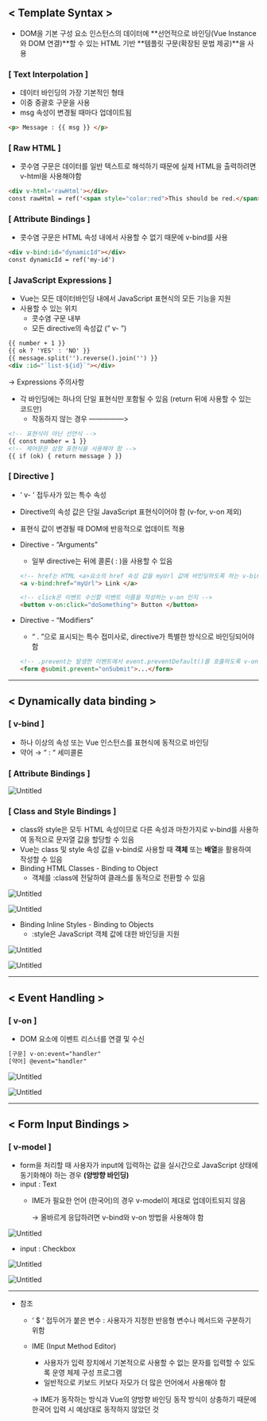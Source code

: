 ## < Template Syntax >

- DOM을 기본 구성 요소 인스턴스의 데이터에 **선언적으로 바인딩(Vue Instance와 DOM 연결)**할 수 있는 HTML 기반 **템플릿 구문(확장된 문법 제공)**을 사용

### [ Text Interpolation ]

- 데이터 바인딩의 가장 기본적인 형태
- 이중 중괄호 구문을 사용
- msg 속성이 변경될 때마다 업데이트됨

```html
<p> Message : {{ msg }} </p>
```

### [ Raw HTML ]

- 콧수염 구문은 데이터를 일반 텍스트로 해석하기 때문에 실제 HTML을 출력하려면 v-html을 사용해야함

```html
<div v-html='rawHtml'></div>
const rawHtml = ref('<span style="color:red">This should be red.</span>')
```

### [ Attribute Bindings ]

- 콧수염 구문은 HTML 속성 내에서 사용할 수 없기 때문에 v-bind를 사용

```html
<div v-bind:id="dynamicId"></div>
const dynamicId = ref('my-id')
```

### [ JavaScript Expressions ]

- Vue는 모든 데이터바인딩 내에서 JavaScript 표현식의 모든 기능을 지원
- 사용할 수 있는 위치
    - 콧수염 구문 내부
    - 모든 directive의 속성값 (” v- ”)

```html
{{ number + 1 }}
{{ ok ? 'YES' : 'NO' }}
{{ message.split('').reverse().join('') }}
<div :id="`list-${id}`"></div>
```

→ Expressions 주의사항

- 각 바인딩에는 하나의 단일 표현식만 포함될 수 있음 (return 뒤에 사용할 수 있는 코드만)
    - 작동하지 않는 경우 —————>

```html
<!-- 표현식이 아닌 선언식 -->
{{ const number = 1 }}
<!-- 제어문은 삼항 표현식을 사용해야 함 -->
{{ if (ok) { return message } }}
```

### [ Directive ]

- ‘ v- ’ 접두사가 있는 특수 속성
- Directive의 속성 값은 단일 JavaScript 표현식이어야 함 (v-for, v-on 제외)
- 표현식 값이 변경될 때 DOM에 반응적으로 업데이트 적용
- Directive - “Arguments”
    - 일부 directive는 뒤에 콜론( : )을 사용할 수 있음
    
    ```html
    <!-- href는 HTML <a>요소의 href 속성 값을 myUrl 값에 바인딩하도록 하는 v-bind인자 -->
    <a v-bind:href="myUrl"> Link </a>
    
    <!-- click은 이벤트 수신할 이벤트 이름을 작성하는 v-on 인지 -->
    <button v-on:click="doSomething"> Button </button>
    ```
    
- Directive - “Modifiers”
    - “ . ”으로 표시되는 특수 접미사로, directive가 특별한 방식으로 바인딩되어야 함
    
    ```html
    <!-- .prevent는 발생한 이벤트에서 event.preventDefault()를 호출하도록 v-on에 지시 -->
    <form @submit.prevent="onSubmit">...</form>
    ```
    

---

## < Dynamically data binding >

### **[ v-bind ]**

- 하나 이상의 속성 또는 Vue 인스턴스를 표현식에 동적으로 바인딩
- 약어 → “ : “ 세미콜론

### [ Attribute Bindings ]

![Untitled](https://prod-files-secure.s3.us-west-2.amazonaws.com/d19f9ad3-44f2-4548-913d-7640fdb34526/ee7c5c42-1ce7-4860-af9a-d1dcc75ac574/Untitled.png)

### [ Class and Style Bindings ]

- class와 style은 모두 HTML 속성이므로 다른 속성과 마찬가지로 v-bind를 사용하여 동적으로 문자열 값을 할당할 수 있음
- Vue는 class 및 style 속성 값을 v-bind로 사용할 때 **객체** 또는 **배열**을 활용하여 작성할 수 있음
- Binding HTML Classes - Binding to Object
    - 객체를 :class에 전달하여 클래스를 동적으로 전환할 수 있음

![Untitled](https://prod-files-secure.s3.us-west-2.amazonaws.com/d19f9ad3-44f2-4548-913d-7640fdb34526/6f8a6749-9bd8-44ea-8348-054627cf41dc/Untitled.png)

![Untitled](https://prod-files-secure.s3.us-west-2.amazonaws.com/d19f9ad3-44f2-4548-913d-7640fdb34526/a9484fba-a3ee-4bfc-b090-81534e10ff92/Untitled.png)

- Binding Inline Styles - Binding to Objects
    - :style은 JavaScript 객체 값에 대한 바인딩을 지원

![Untitled](https://prod-files-secure.s3.us-west-2.amazonaws.com/d19f9ad3-44f2-4548-913d-7640fdb34526/c70a3087-4973-45b8-ab53-d7003f4bd207/Untitled.png)

![Untitled](https://prod-files-secure.s3.us-west-2.amazonaws.com/d19f9ad3-44f2-4548-913d-7640fdb34526/03b2c43e-7869-4959-95d4-e3c205f8fd0f/Untitled.png)

---

## < Event Handling >

### [ v-on ]

- DOM 요소에 이벤트 리스너를 연결 및 수신

```html
[구문] v-on:event="handler"
[약어] @event="handler"
```

![Untitled](https://prod-files-secure.s3.us-west-2.amazonaws.com/d19f9ad3-44f2-4548-913d-7640fdb34526/e20cc679-0a72-4b18-8c64-3d62e69296ed/Untitled.png)

![Untitled](https://prod-files-secure.s3.us-west-2.amazonaws.com/d19f9ad3-44f2-4548-913d-7640fdb34526/b8a96e15-0b13-4859-bd4c-10db0040ff4a/Untitled.png)

---

## < Form Input Bindings >

### [ v-model ]

- form을 처리할 때 사용자가 input에 입력하는 값을 실시간으로 JavaScript 상태에 동기화해야 하는 경우 **(양방향 바인딩)**
- input : Text
    - IME가 필요한 언어 (한국어)의 경우 v-model이 제대로 업데이트되지 않음
        
        → 올바르게 응답하려면 v-bind와 v-on 방법을 사용해야 함
        

![Untitled](https://prod-files-secure.s3.us-west-2.amazonaws.com/d19f9ad3-44f2-4548-913d-7640fdb34526/9d0596a9-396d-400b-bfae-de23ee7ca60a/Untitled.png)

- input : Checkbox

![Untitled](https://prod-files-secure.s3.us-west-2.amazonaws.com/d19f9ad3-44f2-4548-913d-7640fdb34526/1464107d-8781-4e5a-8bca-17ffab9b3f4a/Untitled.png)

![Untitled](https://prod-files-secure.s3.us-west-2.amazonaws.com/d19f9ad3-44f2-4548-913d-7640fdb34526/14f1f6cf-9fa0-4150-ab47-8cd051913229/Untitled.png)

---

- 참조
    - ‘ $ ‘ 접두어가 붙은 변수 : 사용자가 지정한 반응형 변수나 메서드와 구분하기 위함
    - IME (Input Method Editor)
        - 사용자가 입력 장치에서 기본적으로 사용할 수 없는 문자를 입력할 수 있도록 운영 체제 구성 프로그램
        - 일반적으로 키보드 키보다 자모가 더 많은 언어에서 사용해야 함
        
        → IME가 동작하는 방식과 Vue의 양방향 바인딩 동작 방식이 상충하기 때문에 한국어 입력 시 예상대로 동작하지 않았던 것